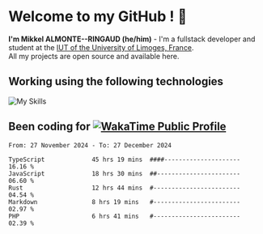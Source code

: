 # Welcome to my GitHub ! 🌃

**I'm Mikkel ALMONTE--RINGAUD (he/him)** - I'm a fullstack developer and student at the [IUT of the University of Limoges, France](https://iut.unilim.fr). \
All my projects are open source and available here.

## Working using the following technologies

![My Skills](https://skillicons.dev/icons?i=solidjs,pnpm,nodejs,ts,js,vercel,netlify,html,css,rust,astro,git,vue,md,electron,figma,github,bash,bun,cloudflare,py,tailwind,nginx,npm,tauri,vite,zig,yarn,windicss,dart,flutter,kotlin&theme=dark)

## Been coding for [![WakaTime Public Profile](https://wakatime.com/badge/user/0839e595-e07a-435c-8d59-ed95f2a3d6dd.svg?style=flat-square)](https://wakatime.com/@0839e595-e07a-435c-8d59-ed95f2a3d6dd)

<!--START_SECTION:waka-->

```plain
From: 27 November 2024 - To: 27 December 2024

TypeScript             45 hrs 19 mins  ####---------------------   16.16 %
JavaScript             18 hrs 30 mins  ##-----------------------   06.60 %
Rust                   12 hrs 44 mins  #------------------------   04.54 %
Markdown               8 hrs 19 mins   #------------------------   02.97 %
PHP                    6 hrs 41 mins   #------------------------   02.39 %
```

<!--END_SECTION:waka-->
